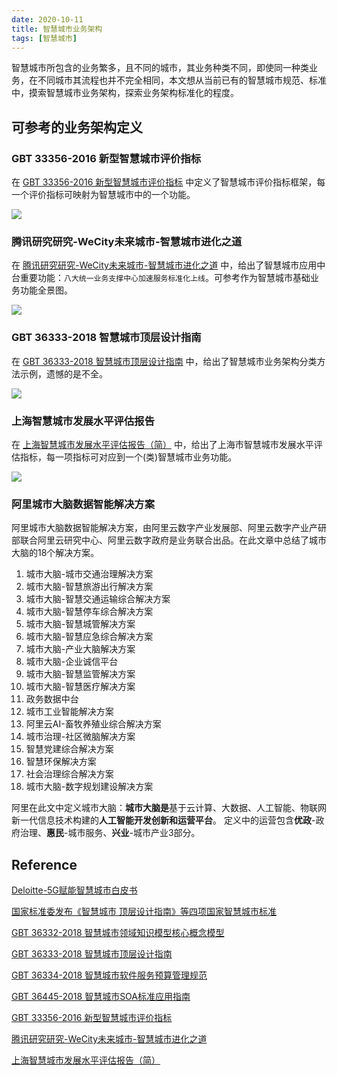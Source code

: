 ```yaml
---
date: 2020-10-11
title: 智慧城市业务架构
tags: [智慧城市]
---
```


智慧城市所包含的业务繁多，且不同的城市，其业务种类不同，即使同一种类业务，在不同城市其流程也并不完全相同，本文想从当前已有的智慧城市规范、标准中，摸索智慧城市业务架构，探索业务架构标准化的程度。

## 可参考的业务架构定义

### GBT 33356-2016 新型智慧城市评价指标

在 [GBT 33356-2016 新型智慧城市评价指标](http://m.wdfxw.net/Fulltext69154130.htm) 中定义了智慧城市评价指标框架，每一个评价指标可映射为智慧城市中的一个功能。

![](/images/智慧城市评价指标框架.png)

### 腾讯研究研究-WeCity未来城市-智慧城市进化之道

在 [腾讯研究研究-WeCity未来城市-智慧城市进化之道](https://www.51comb.com/files/201911072242004621.pdf) 中，给出了智慧城市应用中台重要功能：```八大统一业务支撑中心加速服务标准化上线```。可参考作为智慧城市基础业务功能全景图。

![](/images/八大统一业务支撑中心加速服务标准化上线.png)

### GBT 36333-2018 智慧城市顶层设计指南

在 [GBT 36333-2018 智慧城市顶层设计指南](http://www.cbdio.com/image/site2/20180730/f4285315404f1cc906b957.pdf) 中，给出了智慧城市业务架构分类方法示例，遗憾的是不全。

![](/images/智慧城市业务架构的设计方法示例.png)

### 上海智慧城市发展水平评估报告

在 [上海智慧城市发展水平评估报告（简）](http://sheitc.sh.gov.cn/cmsres/ed/ed08b1c111e24f6f82b8db1f6561088a/9d1365779bcbcd688f2b96d1ed09cc30.pdf) 中，给出了上海市智慧城市发展水平评估指标，每一项指标可对应到一个(类)智慧城市业务功能。

![](/images/上海市智慧城市发展水平评估指标体系.png)

### 阿里城市大脑数据智能解决方案

阿里城市大脑数据智能解决方案，由阿里云数字产业发展部、阿里云数字产业产研部联合阿里云研究中心、阿里云数字政府是业务联合出品。在此文章中总结了城市大脑的18个解决方案。

1. 城市大脑-城市交通治理解决方案
2. 城市大脑-智慧旅游出行解决方案
3. 城市大脑-智慧交通运输综合解决方案
4. 城市大脑-智慧停车综合解决方案
5. 城市大脑-智慧城管解决方案
6. 城市大脑-智慧应急综合解决方案
7. 城市大脑-产业大脑解决方案
8. 城市大脑-企业诚信平台
9. 城市大脑-智慧监管解决方案
10. 城市大脑-智慧医疗解决方案
11. 政务数据中台
12. 城市工业智能解决方案
13. 阿里云AI-畜牧养殖业综合解决方案
14. 城市治理-社区微脑解决方案
15. 智慧党建综合解决方案
16. 智慧环保解决方案
17. 社会治理综合解决方案
18. 城市大脑-数字规划建设解决方案

阿里在此文中定义城市大脑：**城市大脑是**基于云计算、大数据、人工智能、物联网新一代信息技术构建的**人工智能开发创新和运营平台**。
定义中的运营包含**优政**-政府治理、**惠民**-城市服务、**兴业**-城市产业3部分。

## Reference

[Deloitte-5G赋能智慧城市白皮书](https://www2.deloitte.com/content/dam/Deloitte/cn/Documents/technology-media-telecommunications/deloitte-cn-tmt-empowering-smart-cities-with-5g-white-paper-zh-200325.pdf)

[国家标准委发布《智慧城市 顶层设计指南》等四项国家智慧城市标准](http://www.besticity.com/info/219730)

[GBT 36332-2018 智慧城市领域知识模型核心概念模型](https://vsite.xincache.cn/100085_1912315085/%E6%99%BA%E6%85%A7%E5%9F%8E%E5%B8%82%20%E9%A2%86%E5%9F%9F%E7%9F%A5%E8%AF%86%E6%A8%A1%E5%9E%8B%20%E6%A0%B8%E5%BF%83%E6%A6%82%E5%BF%B5%E6%A8%A1%E5%9E%8B.pdf)

[GBT 36333-2018 智慧城市顶层设计指南](http://www.cbdio.com/image/site2/20180730/f4285315404f1cc906b957.pdf)

[GBT 36334-2018 智慧城市软件服务预算管理规范](http://appfile02.sj88.com:3000/0/528bd088bac276423a8b50a16676725e/5f83b812/GB%E2%88%95T_36334-2018_%E6%99%BA%E6%85%A7%E5%9F%8E%E5%B8%82_%E8%BD%AF%E4%BB%B6%E6%9C%8D%E5%8A%A1%E9%A2%84%E7%AE%97%E7%AE%A1%E7%90%86%E8%A7%84%E8%8C%83.pdf)

[GBT 36445-2018 智慧城市SOA标准应用指南](http://www.upbz.net/doc060/GB%E2%88%95T%2036445-2018%20%E6%99%BA%E6%85%A7%E5%9F%8E%E5%B8%82%20SOA%E6%A0%87%E5%87%86%E5%BA%94%E7%94%A8%E6%8C%87%E5%8D%97.pdf)

[GBT 33356-2016 新型智慧城市评价指标](http://m.wdfxw.net/Fulltext69154130.htm)

[腾讯研究研究-WeCity未来城市-智慧城市进化之道](https://www.51comb.com/files/201911072242004621.pdf)

[上海智慧城市发展水平评估报告（简）](http://sheitc.sh.gov.cn/cmsres/ed/ed08b1c111e24f6f82b8db1f6561088a/9d1365779bcbcd688f2b96d1ed09cc30.pdf)
